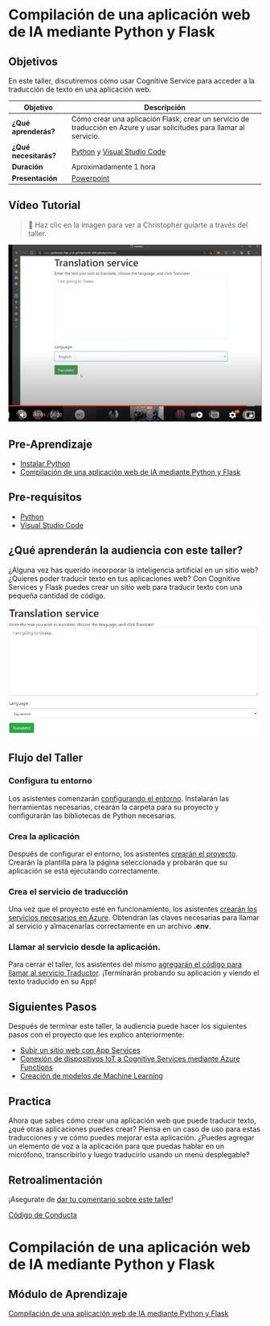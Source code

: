 # Compilación de una aplicación web de IA mediante Python y Flask

## Objetivos

En este taller, discutiremos cómo usar Cognitive Service para acceder a la traducción de texto en una aplicación web.

| **Objetivo**                                          | Descripción                                                                                                    |
| ------------------------------------------------- | -------------------------------------------------------------------------------------------------------------- |
| **¿Qué aprenderás?**                           | Cómo crear una aplicación Flask, crear un servicio de traducción en Azure y usar solicitudes para llamar al servicio. |
| **¿Qué necesitarás?**                              | [Python](https://learn.microsoft.com/es-mx/training/modules/python-install-vscode/?WT.mc_id=academic-56258-chrhar) y [Visual Studio Code](https://code.visualstudio.com?WT.mc_id=academic-56258-chrhar)                                          |
| **Duración**                                      | Aproximadamente 1 hora |
| **Presentación**                                        | [Powerpoint](./slides.pptx)                                                                                      |

## Vídeo Tutorial

> 🎥 Haz clic en la imagen para ver a Christopher guiarte a través del taller.

[![workshop walk-through](./Imagenes/promo.png)](https://youtu.be/h7GbZzmjJRE "workshop walk-through")


## Pre-Aprendizaje

- [Instalar Python](https://docs.microsoft.com/learn/modules/python-install-vscode/?WT.mc_id=academic-56258-chrhar)
- [Compilación de una aplicación web de IA mediante Python y Flask](https://learn.microsoft.com/es-mx/training/modules/python-flask-build-ai-web-app/?WT.mc_id=academic-56258-chrhar)

## Pre-requisitos

- [Python](https://learn.microsoft.com/es-mx/training/modules/python-install-vscode/?WT.mc_id=academic-56258-chrhar)
- [Visual Studio Code](https://code.visualstudio.com?WT.mc_id=academic-56258-chrhar)

## ¿Qué aprenderán la audiencia con este taller?

¿Alguna vez has querido incorporar la inteligencia artificial en un sitio web? ¿Quieres poder traducir texto en tus aplicaciones web? Con Cognitive Services y Flask puedes crear un sitio web para traducir texto con una pequeña cantidad de código.

![Captura del proyecto final](./Imagenes/project.png)

## Flujo del Taller

### Configura tu entorno

Los asistentes comenzarán [configurando el entorno](https://learn.microsoft.com/es-mx/training/modules/python-flask-build-ai-web-app/1-exercise-set-up-environment?WT.mc_id=academic-56258-chrhar). Instalarán las herramientas necesarias, crearán la carpeta para su proyecto y configurarán las bibliotecas de Python necesarias.

### Crea la aplicación

Después de configurar el entorno, los asistentes [crearán el proyecto](https://learn.microsoft.com/es-mx/training/modules/python-flask-build-ai-web-app/1-exercise-set-up-environment?WT.mc_id=academic-56258-chrhar). Crearán la plantilla para la página seleccionada y probarán que su aplicación se está ejecutando correctamente.

### Crea el servicio de traducción

Una vez que el proyecto esté en funcionamiento, los asistentes [crearán los servicios necesarios en Azure](https://learn.microsoft.com/es-mx/training/modules/python-flask-build-ai-web-app/5-exercise-create-translator-service?WT.mc_id=academic-56258-chrhar). Obtendrán las claves necesarias para llamar al servicio y almacenarlas correctamente en un archivo **.env**.

### Llamar al servicio desde la aplicación.

Para cerrar el taller, los asistentes del mismo [agregarán el código para llamar al servicio Traductor](https://learn.microsoft.com/es-mx/training/modules/python-flask-build-ai-web-app/6-exercise-call-translator?WT.mc_id=academic-56258-chrhar). ¡Terminarán probando su aplicación y viendo el texto traducido en su App!

## Siguientes Pasos

Después de terminar este taller, la audiencia puede hacer los siguientes pasos con el proyecto que les explico anteriormente:
- [Subir un sitio web con App Services](https://learn.microsoft.com/es-mx/azure/developer/python/configure-python-web-app-local-environment?WT.mc_id=academic-56258-chrhar&tabs=terminal-bash%2Cdjango)
- [Conexión de dispositivos IoT a Cognitive Services mediante Azure Functions](https://learn.microsoft.com/es-mx/training/modules/connecting-iot-devices-cognitive-services-azure-functions/?WT.mc_id=academic-56258-chrhar)
- [Creación de modelos de Machine Learning](https://learn.microsoft.com/es-mx/training/paths/create-machine-learn-models/?WT.mc_id=academic-56258-chrhar)

## Practica

Ahora que sabes cómo crear una aplicación web que puede traducir texto, ¿qué otras aplicaciones puedes crear? Piensa en un caso de uso para estas traducciones y ve cómo puedes mejorar esta aplicación. ¿Puedes agregar un elemento de voz a la aplicación para que puedas hablar en un micrófono, transcribirlo y luego traducirlo usando un menú desplegable?

## Retroalimentación

¡Asegurate de [dar tu comentario sobre este taller](https://forms.office.com/r/MdhJWMZthR)!

[Código de Conducta](../../../../CODE_OF_CONDUCT.md)

# Compilación de una aplicación web de IA mediante Python y Flask

## Módulo de Aprendizaje

[Compilación de una aplicación web de IA mediante Python y Flask](https://learn.microsoft.com/es-mx/training/modules/python-flask-build-ai-web-app/?WT.mc_id=academic-56258-chrhar)

